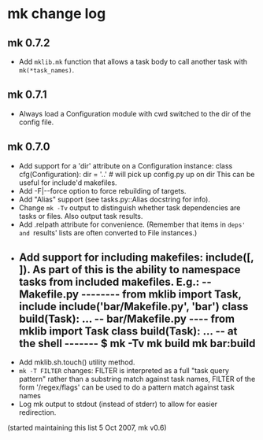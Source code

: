 # mk change log

## mk 0.7.2

- Add `mklib.mk` function that allows a task body to call another task with
  `mk(*task_names)`.


## mk 0.7.1

- Always load a Configuration module with cwd switched to the dir of the
  config file.


## mk 0.7.0

- Add support for a 'dir' attribute on a Configuration instance:
    class cfg(Configuration):
        dir = '..'  # will pick up config.py up on dir
  This can be useful for include'd makefiles.
- Add -F|--force option to force rebuilding of targets.
- Add "Alias" support (see tasks.py::Alias docstring for info).
- Change `mk -Tv` output to distinguish whether task dependencies are
  tasks or files. Also output task results.
- Add <File>.relpath attribute for convenience. (Remember that items in
  `deps' and `results' lists are often converted to File instances.)
- Add support for including makefiles: include(<path>[, <ns>]). As part of
  this is the ability to namespace tasks from included makefiles. E.g.:
    -- Makefile.py --------
    from mklib import Task, include
    include('bar/Makefile.py', 'bar')
    class build(Task):
        ...
    -- bar/Makefile.py ----
    from mklib import Task
    class build(Task):
        ...
    -- at the shell -------
    $ mk -Tv
    mk build
    mk bar:build
    -----------------------
- Add mklib.sh.touch() utility method.
- `mk -T FILTER` changes: FILTER is interpreted as a full "task query
  pattern" rather than a substring match against task names, FILTER of the
  form '/regex/flags' can be used to do a pattern match against task names
- Log mk output to stdout (instead of stderr) to allow for easier
  redirection.


(started maintaining this list 5 Oct 2007, mk v0.6)
